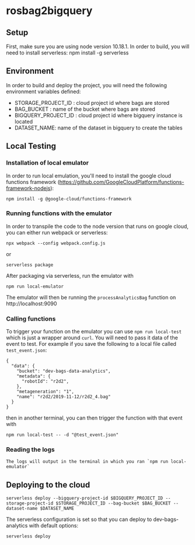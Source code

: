 # rosbag2bigquery

## Setup

First, make sure you are using node version 10.18.1.
In order to build, you will need to install serverless:
npm install -g serverless

## Environment

In order to build and deploy the project, you will need the following environment variables defined:

* STORAGE_PROJECT_ID : cloud project id where bags are stored
* BAG_BUCKET : name of the bucket where bags are stored
* BIGQUERY_PROJECT_ID : cloud project id where bigquery instance is located
* DATASET_NAME: name of the dataset in bigquery to create the tables

## Local Testing

### Installation of local emulator

In order to run local emulation, you'll need to install the google cloud functions framework (https://github.com/GoogleCloudPlatform/functions-framework-nodejs):

	npm install -g @google-cloud/functions-framework

### Running functions with the emulator

In order to transpile the code to the node version that runs on google cloud, you can either run webpack or serverless:

	npx webpack --config webpack.config.js

or

	serverless package

After packaging via serverless, run the emulator with

	npm run local-emulator

The emulator will then be running the `processAnalyticsBag` function on http://localhost:9090

### Calling functions

To trigger your function on the emulator you can use `npm run local-test` which is just a wrapper around `curl`. You will need to pass it data of the event to test. For example if you save the following to a local file called `test_event.json`:

	{
	  "data": {
	    "bucket": "dev-bags-data-analytics",
	    "metadata": {
	      "robotId": "r2d2",
	    },
	    "metageneration": "1",
	    "name": "r2d2/2019-11-12/r2d2_4.bag"
	  }
	}

then in another terminal, you can then trigger the function with that event with

	npm run local-test -- -d "@test_event.json"

### Reading the logs
	The logs will output in the terminal in which you ran `npm run local-emulator`

## Deploying to the cloud
	serverless deploy --bigquery-project-id $BIGQUERY_PROJECT_ID --storage-project-id $STORAGE_PROJECT_ID --bag-bucket $BAG_BUCKET --dataset-name $DATASET_NAME

The serverless configuration is set so that you can deploy to dev-bags-analytics with default options:

	serverless deploy

